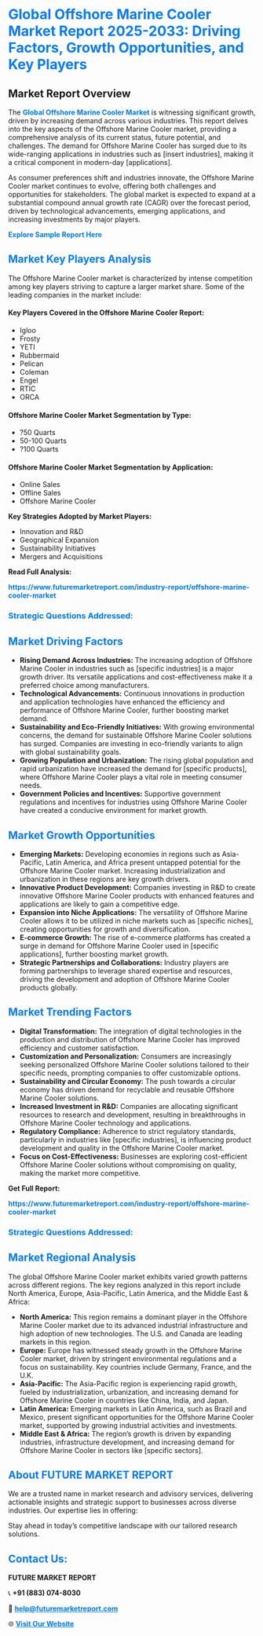 <h1 style="color: #007BFF;">Global Offshore Marine Cooler Market Report 2025-2033: Driving Factors, Growth Opportunities, and Key Players</h1>

<section id="overview">
<h2>Market Report Overview</h2>
<p>The <a href="https://www.futuremarketreport.com/industry-report/offshore-marine-cooler-market" style="color: #007BFF; text-decoration: none;"><strong>Global Offshore Marine Cooler Market</strong></a> is witnessing significant growth, driven by increasing demand across various industries. This report delves into the key aspects of the Offshore Marine Cooler market, providing a comprehensive analysis of its current status, future potential, and challenges. The demand for Offshore Marine Cooler has surged due to its wide-ranging applications in industries such as [insert industries], making it a critical component in modern-day [applications].</p>
<p>As consumer preferences shift and industries innovate, the Offshore Marine Cooler market continues to evolve, offering both challenges and opportunities for stakeholders. The global market is expected to expand at a substantial compound annual growth rate (CAGR) over the forecast period, driven by technological advancements, emerging applications, and increasing investments by major players.</p>
</section>

<section id="overview">
<p><a href="https://www.futuremarketreport.com/request-sample/reportId=127708" style="color: #007BFF; text-decoration: none;"><strong>Explore Sample Report Here</strong></a></p>
</section>

<section id="key-players">
<h2 style="color: #007BFF;">Market Key Players Analysis</h2>
<p>The Offshore Marine Cooler market is characterized by intense competition among key players striving to capture a larger market share. Some of the leading companies in the market include:</p>
<h4>Key Players Covered in the Offshore Marine Cooler Report:</h4>
<ul><li>Igloo</li><li>Frosty</li><li>YETI</li><li>Rubbermaid</li><li>Pelican</li><li>Coleman</li><li>Engel</li><li>RTIC</li><li>ORCA</li></ul>
<h4>Offshore Marine Cooler Market Segmentation by Type:</h4>
<ul><li>?50 Quarts</li><li>50-100 Quarts</li><li>?100 Quarts</li></ul>

<h4>Offshore Marine Cooler Market Segmentation by Application:</h4>
<ul><li>Online Sales</li><li>Offline Sales</li><li>Offshore Marine Cooler</li></ul>
<p><strong>Key Strategies Adopted by Market Players:</strong></p>
<ul>
<li>Innovation and R&D</li>
<li>Geographical Expansion</li>
<li>Sustainability Initiatives</li>
<li>Mergers and Acquisitions</li>
</ul>
</section>

<section>
<p><strong>Read Full Analysis: </strong></p><a href="https://www.futuremarketreport.com/industry-report/offshore-marine-cooler-market" style="color: #007BFF; text-decoration: none;"><strong>https://www.futuremarketreport.com/industry-report/offshore-marine-cooler-market</strong></a>
<h3 style="color: #007BFF;">Strategic Questions Addressed:</h3>
</section>

<section id="driving-factors">
<h2 style="color: #007BFF;">Market Driving Factors</h2>
<ul>
<li><strong>Rising Demand Across Industries:</strong> The increasing adoption of Offshore Marine Cooler in industries such as [specific industries] is a major growth driver. Its versatile applications and cost-effectiveness make it a preferred choice among manufacturers.</li>
<li><strong>Technological Advancements:</strong> Continuous innovations in production and application technologies have enhanced the efficiency and performance of Offshore Marine Cooler, further boosting market demand.</li>
<li><strong>Sustainability and Eco-Friendly Initiatives:</strong> With growing environmental concerns, the demand for sustainable Offshore Marine Cooler solutions has surged. Companies are investing in eco-friendly variants to align with global sustainability goals.</li>
<li><strong>Growing Population and Urbanization:</strong> The rising global population and rapid urbanization have increased the demand for [specific products], where Offshore Marine Cooler plays a vital role in meeting consumer needs.</li>
<li><strong>Government Policies and Incentives:</strong> Supportive government regulations and incentives for industries using Offshore Marine Cooler have created a conducive environment for market growth.</li>
</ul>
</section>

<section id="growth-opportunities">
<h2 style="color: #007BFF;">Market Growth Opportunities</h2>
<ul>
<li><strong>Emerging Markets:</strong> Developing economies in regions such as Asia-Pacific, Latin America, and Africa present untapped potential for the Offshore Marine Cooler market. Increasing industrialization and urbanization in these regions are key growth drivers.</li>
<li><strong>Innovative Product Development:</strong> Companies investing in R&D to create innovative Offshore Marine Cooler products with enhanced features and applications are likely to gain a competitive edge.</li>
<li><strong>Expansion into Niche Applications:</strong> The versatility of Offshore Marine Cooler allows it to be utilized in niche markets such as [specific niches], creating opportunities for growth and diversification.</li>
<li><strong>E-commerce Growth:</strong> The rise of e-commerce platforms has created a surge in demand for Offshore Marine Cooler used in [specific applications], further boosting market growth.</li>
<li><strong>Strategic Partnerships and Collaborations:</strong> Industry players are forming partnerships to leverage shared expertise and resources, driving the development and adoption of Offshore Marine Cooler products globally.</li>
</ul>
</section>

<section id="trending-factors">
<h2 style="color: #007BFF;">Market Trending Factors</h2>
<ul>
<li><strong>Digital Transformation:</strong> The integration of digital technologies in the production and distribution of Offshore Marine Cooler has improved efficiency and customer satisfaction.</li>
<li><strong>Customization and Personalization:</strong> Consumers are increasingly seeking personalized Offshore Marine Cooler solutions tailored to their specific needs, prompting companies to offer customizable options.</li>
<li><strong>Sustainability and Circular Economy:</strong> The push towards a circular economy has driven demand for recyclable and reusable Offshore Marine Cooler solutions.</li>
<li><strong>Increased Investment in R&D:</strong> Companies are allocating significant resources to research and development, resulting in breakthroughs in Offshore Marine Cooler technology and applications.</li>
<li><strong>Regulatory Compliance:</strong> Adherence to strict regulatory standards, particularly in industries like [specific industries], is influencing product development and quality in the Offshore Marine Cooler market.</li>
<li><strong>Focus on Cost-Effectiveness:</strong> Businesses are exploring cost-efficient Offshore Marine Cooler solutions without compromising on quality, making the market more competitive.</li>
</ul>
</section>

<section>
<p><strong>Get Full Report: </strong></p><a href="https://www.futuremarketreport.com/industry-report/offshore-marine-cooler-market" style="color: #007BFF; text-decoration: none;"><strong>https://www.futuremarketreport.com/industry-report/offshore-marine-cooler-market</strong></a>
<h3 style="color: #007BFF;">Strategic Questions Addressed:</h3>
</section>


<section id="regional-analysis">
<h2 style="color: #007BFF;">Market Regional Analysis</h2>
<p>The global Offshore Marine Cooler market exhibits varied growth patterns across different regions. The key regions analyzed in this report include North America, Europe, Asia-Pacific, Latin America, and the Middle East & Africa:</p>
<ul>
<li><strong>North America:</strong> This region remains a dominant player in the Offshore Marine Cooler market due to its advanced industrial infrastructure and high adoption of new technologies. The U.S. and Canada are leading markets in this region.</li>
<li><strong>Europe:</strong> Europe has witnessed steady growth in the Offshore Marine Cooler market, driven by stringent environmental regulations and a focus on sustainability. Key countries include Germany, France, and the U.K.</li>
<li><strong>Asia-Pacific:</strong> The Asia-Pacific region is experiencing rapid growth, fueled by industrialization, urbanization, and increasing demand for Offshore Marine Cooler in countries like China, India, and Japan.</li>
<li><strong>Latin America:</strong> Emerging markets in Latin America, such as Brazil and Mexico, present significant opportunities for the Offshore Marine Cooler market, supported by growing industrial activities and investments.</li>
<li><strong>Middle East & Africa:</strong> The region’s growth is driven by expanding industries, infrastructure development, and increasing demand for Offshore Marine Cooler in sectors like [specific sectors].</li>
</ul>
</section>

<footer>
<h2 style="color: #007BFF;">About FUTURE MARKET REPORT</h2>
<p>We are a trusted name in market research and advisory services, delivering actionable insights and strategic support to businesses across diverse industries. Our expertise lies in offering:</p>

<p>Stay ahead in today’s competitive landscape with our tailored research solutions.</p>

<h2 style="color: #007BFF;">Contact Us:</h2>
<p><strong>FUTURE MARKET REPORT</strong></p>
<p>📞 <strong>+91 (883) 074-8030</strong></p>
<p>📧 <strong><a href="mailto:help@futuremarketreport.com" style="color: #007BFF;">help@futuremarketreport.com</a></strong></p>
<p>🌐 <strong><a href="https://www.futuremarketreport.com/" style="color: #007BFF;">Visit Our Website</a></strong></p>
</footer>